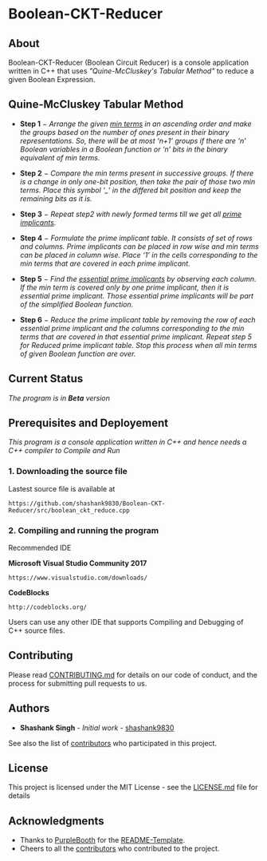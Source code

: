 # Boolean-CKT-Reducer

## About

Boolean-CKT-Reducer (Boolean Circuit Reducer) is a console application written in C++ that uses *"Quine-McCluskey's Tabular Method"* to reduce a given Boolean Expression.

## Quine-McCluskey Tabular Method

* **Step 1** − *Arrange the given [min terms](https://en.wikipedia.org/wiki/Canonical_normal_form#Minterms) in an ascending order and make the groups based on the number of ones present in their binary representations. So, there will be at most ‘n+1’ groups if there are ‘n’ Boolean variables in a Boolean function or ‘n’ bits in the binary equivalent of min terms.*

* **Step 2** − *Compare the min terms present in successive groups. If there is a change in only one-bit position, then take the pair of those two min terms. Place this symbol ‘_’ in the differed bit position and keep the remaining bits as it is.*

* **Step 3** − *Repeat step2 with newly formed terms till we get all [prime implicants](https://en.wikipedia.org/wiki/Implicant#Prime_implicant).*

* **Step 4** − *Formulate the prime implicant table. It consists of set of rows and columns. Prime implicants can be placed in row wise and min terms can be placed in column wise. Place ‘1’ in the cells corresponding to the min terms that are covered in each prime implicant.*

* **Step 5** − *Find the [essential prime implicants](https://en.wikipedia.org/wiki/Implicant#Prime_implicant) by observing each column. If the min term is covered only by one prime implicant, then it is essential prime implicant. Those essential prime implicants will be part of the simplified Boolean function.*

* **Step 6** − *Reduce the prime implicant table by removing the row of each essential prime implicant and the columns corresponding to the min terms that are covered in that essential prime implicant. Repeat step 5 for Reduced prime implicant table. Stop this process when all min terms of given Boolean function are over.*

## Current Status

*The program is in **Beta** version*

## Prerequisites and Deployement

*This program is a console application written in C++ and hence needs a C++ compiler to Compile and Run*

### 1. Downloading the source file

Lastest source file is available at 
```
https://github.com/shashank9830/Boolean-CKT-Reducer/src/boolean_ckt_reduce.cpp
```

### 2. Compiling and running the program

Recommended IDE

**Microsoft Visual Studio Community 2017**
```
https://www.visualstudio.com/downloads/
```

**CodeBlocks** 
```
http://codeblocks.org/
```

Users can use any other IDE that supports Compiling and Debugging of C++ source files.

## Contributing

Please read [CONTRIBUTING.md](CONTRIBUTING.md) for details on our code of conduct, and the process for submitting pull requests to us.

## Authors

* **Shashank Singh** - *Initial work* - [shashank9830](https://github.com/shashank9830)

See also the list of [contributors](https://github.com/shashank9830/Boolean-CKT-Reducer/contributors) who participated in this project.

## License

This project is licensed under the MIT License - see the [LICENSE.md](LICENSE.md) file for details

## Acknowledgments

* Thanks to [PurpleBooth](https://github.com/PurpleBooth) for the [README-Template](https://gist.github.com/PurpleBooth/109311bb0361f32d87a2).
* Cheers to all the [contributors](https://github.com/shashank9830/Boolean-CKT-Reducer/contributors) who contributed to the project.
